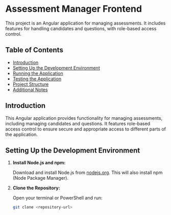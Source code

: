 # Assessment Manager Frontend

This project is an Angular application for managing assessments. It includes features for handling candidates and questions, with role-based access control.

## Table of Contents
- [Introduction](#introduction)
- [Setting Up the Development Environment](#setting-up-the-development-environment)
- [Running the Application](#running-the-application)
- [Testing the Application](#testing-the-application)
- [Project Structure](#project-structure)
- [Additional Notes](#additional-notes)

## Introduction

This Angular application provides functionality for managing assessments, including managing candidates and questions. It features role-based access control to ensure secure and appropriate access to different parts of the application.

## Setting Up the Development Environment

1. **Install Node.js and npm:**

   Download and install Node.js from [nodejs.org](https://nodejs.org). This will also install npm (Node Package Manager).

2. **Clone the Repository:**

   Open your terminal or PowerShell and run:

   ```bash
   git clone <repository-url>
